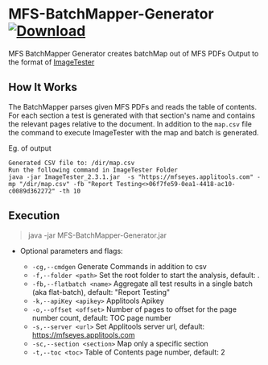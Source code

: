 # MFS-BatchMapper-Generator [ ![Download](https://img.shields.io/github/v/tag/applitools/MFS-BatchMapper-Generator?label=Download&style=plastic) ](https://github.com/applitools/MFS-BatchMapper-Generator/releases/latest)

MFS BatchMapper Generator creates batchMap out of MFS PDFs
Output to the format of [ImageTester](https://github.com/applitools/ImageTester/)

## How It Works

The BatchMapper parses given MFS PDFs and reads the table of contents.
For each section a test is generated with that section's name and contains the relevant pages relative to the document.
In addition to the `map.csv` file the command to execute ImageTester with the map and batch is generated.

Eg. of output 
```
Generated CSV file to: /dir/map.csv
Run the following command in ImageTester Folder
java -jar ImageTester_2.3.1.jar  -s "https://mfseyes.applitools.com" -mp "/dir/map.csv" -fb "Report Testing<>06f7fe59-0ea1-4418-ac10-c0089d362272" -th 10
```

## Execution

>java -jar MFS-BatchMapper-Generator.jar

+ Optional parameters and flags:

  + `-cg,--cmdgen`              Generate Commands in addition to csv
  + `-f,--folder <path>`        Set the root folder to start the analysis, default: \.
  + `-fb,--flatbatch <name>`    Aggregate all test results in a single batch (aka flat-batch), default: "Report Testing"
  + `-k,--apiKey <apikey>`      Applitools Apikey
  + `-o,--offset <offset>`      Number of pages to offset for the page number count, default: TOC page number
  + `-s,--server <url>`         Set Applitools server url, default: https://mfseyes.applitools.com
  + `-sc,--section <section>`   Map only a specific section
  + `-t,--toc <toc>`            Table of Contents page number, default: 2
